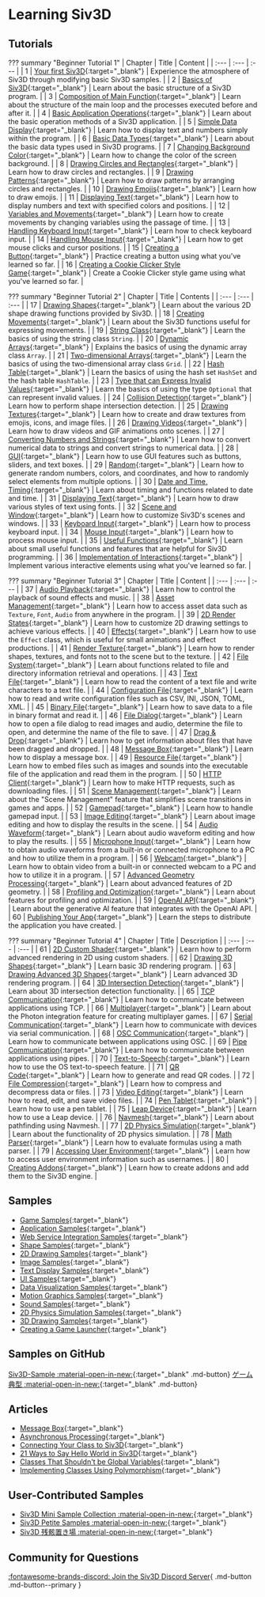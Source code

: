 # Learning Siv3D

## Tutorials

??? summary "Beginner Tutorial 1"
    | Chapter | Title | Content |
    | :--- | :--- | :--- |
    | 1 | [Your first Siv3D](tutorial/hello.md){:target="_blank"} | Experience the atmosphere of Siv3D through modifying basic Siv3D samples. |
    | 2 | [Basics of Siv3D](tutorial/basic.md){:target="_blank"} | Learn about the basic structure of a Siv3D program. |
    | 3 | [Composition of Main Function](tutorial/mainloop.md){:target="_blank"} | Learn about the structure of the main loop and the processes executed before and after it. |
    | 4 | [Basic Application Operations](tutorial/app-basic.md){:target="_blank"} | Learn about the basic operation methods of a Siv3D application. |
    | 5 | [Simple Data Display](tutorial/print.md){:target="_blank"} | Learn how to display text and numbers simply within the program. |
    | 6 | [Basic Data Types](tutorial/basic-types.md){:target="_blank"} | Learn about the basic data types used in Siv3D programs. |
    | 7 | [Changing Background Color](tutorial/background.md){:target="_blank"} | Learn how to change the color of the screen background. |
    | 8 | [Drawing Circles and Rectangles](tutorial/circle-rect.md){:target="_blank"} | Learn how to draw circles and rectangles. |
    | 9 | [Drawing Patterns](tutorial/pattern.md){:target="_blank"} | Learn how to draw patterns by arranging circles and rectangles. |
    | 10 | [Drawing Emojis](tutorial/emoji.md){:target="_blank"} | Learn how to draw emojis. |
    | 11 | [Displaying Text](tutorial/text.md){:target="_blank"} | Learn how to display numbers and text with specified colors and positions. |
    | 12 | [Variables and Movements](tutorial/motion.md){:target="_blank"} | Learn how to create movements by changing variables using the passage of time. |
    | 13 | [Handling Keyboard Input](tutorial/keyboard.md){:target="_blank"} | Learn how to check keyboard input. |
    | 14 | [Handling Mouse Input](tutorial/mouse.md){:target="_blank"} | Learn how to get mouse clicks and cursor positions. |
    | 15 | [Creating a Button](tutorial/button.md){:target="_blank"} | Practice creating a button using what you've learned so far. |
    | 16 | [Creating a Cookie Clicker Style Game](tutorial/cookie-clicker.md){:target="_blank"} | Create a Cookie Clicker style game using what you've learned so far. |


??? summary "Beginner Tutorial 2"
    | Chapter | Title | Contents |
    | :--- | :--- | :--- |
    | 17 | [Drawing Shapes](tutorial2/shape.md){:target="_blank"} | Learn about the various 2D shape drawing functions provided by Siv3D. |
    | 18 | [Creating Movements](tutorial2/motion.md){:target="_blank"} | Learn about the Siv3D functions useful for expressing movements. |
    | 19 | [String Class](tutorial2/string.md){:target="_blank"} | Learn the basics of using the string class `String`. |
    | 20 | [Dynamic Arrays](tutorial2/array.md){:target="_blank"} | Explains the basics of using the dynamic array class `Array`. |
    | 21 | [Two-dimensional Arrays](tutorial2/grid.md){:target="_blank"} | Learn the basics of using the two-dimensional array class `Grid`. |
    | 22 | [Hash Table](tutorial2/hash-table.md){:target="_blank"} | Learn the basics of using the hash set `HashSet` and the hash table `HashTable`. |
    | 23 | [Type that can Express Invalid Values](tutorial2/optional.md){:target="_blank"} | Learn the basics of using the type `Optional` that can represent invalid values. |
    | 24 | [Collision Detection](tutorial2/2d-intersection.md){:target="_blank"} | Learn how to perform shape intersection detection. |
    | 25 | [Drawing Textures](tutorial2/texture.md){:target="_blank"} | Learn how to create and draw textures from emojis, icons, and image files. |
    | 26 | [Drawing Videos](tutorial2/video.md){:target="_blank"} | Learn how to draw videos and GIF animations onto scenes. |
    | 27 | [Converting Numbers and Strings](tutorial2/format.md){:target="_blank"} | Learn how to convert numerical data to strings and convert strings to numerical data. |
    | 28 | [GUI](tutorial2/gui.md){:target="_blank"} | Learn how to use GUI features such as buttons, sliders, and text boxes. |
    | 29 | [Random](tutorial2/random.md){:target="_blank"} | Learn how to generate random numbers, colors, and coordinates, and how to randomly select elements from multiple options. |
    | 30 | [Date and Time, Timing](tutorial2/time.md){:target="_blank"} | Learn about timing and functions related to date and time. |
    | 31 | [Displaying Text](tutorial2/font.md){:target="_blank"} | Learn how to draw various styles of text using fonts. |
    | 32 | [Scene and Window](tutorial2/scene.md){:target="_blank"} | Learn how to customize Siv3D's scenes and windows. |
    | 33 | [Keyboard Input](tutorial2/keyboard.md){:target="_blank"} | Learn how to process keyboard input. |
    | 34 | [Mouse Input](tutorial2/mouse.md){:target="_blank"} | Learn how to process mouse input. |
    | 35 | [Useful Functions](tutorial2/utility.md){:target="_blank"} | Learn about small useful functions and features that are helpful for Siv3D programming. |
    | 36 | [Implementation of Interactions](tutorial2/interaction.md){:target="_blank"} | Implement various interactive elements using what you've learned so far. |


??? summary "Beginner Tutorial 3"
	| Chapter | Title | Content |
	| :--- | :--- | :--- |
	| 37 | [Audio Playback](tutorial3/audio.md){:target="_blank"} | Learn how to control the playback of sound effects and music. |
	| 38 | [Asset Management](tutorial3/asset.md){:target="_blank"} | Learn how to access asset data such as `Texture`, `Font`, `Audio` from anywhere in the program. |
	| 39 | [2D Render States](tutorial3/2d-render-state.md){:target="_blank"} | Learn how to customize 2D drawing settings to achieve various effects. |
	| 40 | [Effects](tutorial3/effect.md){:target="_blank"} | Learn how to use the `Effect` class, which is useful for small animations and effect productions. |
	| 41 | [Render Texture](tutorial3/render-texture.md){:target="_blank"} | Learn how to render shapes, textures, and fonts not to the scene but to the texture. |
	| 42 | [File System](tutorial3/filesystem.md){:target="_blank"} | Learn about functions related to file and directory information retrieval and operations. |
	| 43 | [Text File](tutorial3/text-file.md){:target="_blank"} | Learn how to read the content of a text file and write characters to a text file. |
	| 44 | [Configuration File](tutorial3/config-file.md){:target="_blank"} | Learn how to read and write configuration files such as CSV, INI, JSON, TOML, XML. |
	| 45 | [Binary File](tutorial3/binary-file.md){:target="_blank"} | Learn how to save data to a file in binary format and read it. |
	| 46 | [File Dialog](tutorial3/file-dialog.md){:target="_blank"} | Learn how to open a file dialog to read images and audio, determine the file to open, and determine the name of the file to save. |
	| 47 | [Drag & Drop](tutorial3/dragdrop.md){:target="_blank"} | Learn how to get information about files that have been dragged and dropped. |
	| 48 | [Message Box](tutorial3/messagebox.md){:target="_blank"} | Learn how to display a message box. |
	| 49 | [Resource File](tutorial3/resource-file.md){:target="_blank"} | Learn how to embed files such as images and sounds into the executable file of the application and read them in the program. |
	| 50 | [HTTP Client](tutorial3/http-client.md){:target="_blank"} | Learn how to make HTTP requests, such as downloading files. |
	| 51 | [Scene Management](tutorial3/scene-manager.md){:target="_blank"} | Learn about the "Scene Management" feature that simplifies scene transitions in games and apps. |
	| 52 | [Gamepad](tutorial3/gamepad.md){:target="_blank"} | Learn how to handle gamepad input. |
	| 53 | [Image Editing](tutorial3/image.md){:target="_blank"} | Learn about image editing and how to display the results in the scene. |
	| 54 | [Audio Waveform](tutorial3/wave.md){:target="_blank"} | Learn about audio waveform editing and how to play the results. |
	| 55 | [Microphone Input](tutorial3/microphone.md){:target="_blank"} | Learn how to obtain audio waveforms from a built-in or connected microphone to a PC and how to utilize them in a program. |
	| 56 | [Webcam](tutorial3/webcam.md){:target="_blank"} | Learn how to obtain video from a built-in or connected webcam to a PC and how to utilize it in a program. |
	| 57 | [Advanced Geometry Processing](tutorial3/geometry2d.md){:target="_blank"} | Learn about advanced features of 2D geometry. |
	| 58 | [Profiling and Optimization](tutorial3/profiler.md){:target="_blank"} | Learn about features for profiling and optimization. |
	| 59 | [OpenAI API](tutorial3/openai.md){:target="_blank"} | Learn about the generative AI feature that integrates with the OpenAI API. |
	| 60 | [Publishing Your App](tutorial3/release.md){:target="_blank"} | Learn the steps to distribute the application you have created. |


??? summary "Beginner Tutorial 4"
	| Chapter | Title | Description |
	| :--- | :--- | :--- |
	| 61 | [2D Custom Shader](tutorial4/2d-shader.md){:target="_blank"} | Learn how to perform advanced rendering in 2D using custom shaders. |
	| 62 | [Drawing 3D Shapes](tutorial4/3d-shape.md){:target="_blank"} | Learn basic 3D rendering program. |
	| 63 | [Drawing Advanced 3D Shapes](tutorial4/3d-shape-advanced.md){:target="_blank"} | Learn advanced 3D rendering program. |
	| 64 | [3D Intersection Detection](tutorial4/3d-intersection.md){:target="_blank"} | Learn about 3D intersection detection functionality. |
	| 65 | [TCP Communication](tutorial4/tcp.md){:target="_blank"} | Learn how to communicate between applications using TCP. |
	| 66 | [Multiplayer](tutorial4/multiplayer.md){:target="_blank"} | Learn about the Photon integration feature for creating multiplayer games. |
	| 67 | [Serial Communication](tutorial4/serial.md){:target="_blank"} | Learn how to communicate with devices via serial communication. |
	| 68 | [OSC Communication](tutorial4/osc.md){:target="_blank"} | Learn how to communicate between applications using OSC. |
	| 69 | [Pipe Communication](tutorial4/pipe.md){:target="_blank"} | Learn how to communicate between applications using pipes. |
	| 70 | [Text-to-Speech](tutorial4/text-to-speech.md){:target="_blank"} | Learn how to use the OS text-to-speech feature. |
	| 71 | [QR Code](tutorial4/qr-code.md){:target="_blank"} | Learn how to generate and read QR codes. |
	| 72 | [File Compression](tutorial4/compression.md){:target="_blank"} | Learn how to compress and decompress data or files. |
	| 73 | [Video Editing](tutorial4/video-edit.md){:target="_blank"} | Learn how to read, edit, and save video files. |
	| 74 | [Pen Tablet](tutorial4/pentablet.md){:target="_blank"} | Learn how to use a pen tablet. |
	| 75 | [Leap Device](tutorial4/leap.md){:target="_blank"} | Learn how to use a Leap device. |
	| 76 | [Navmesh](tutorial4/navmesh.md){:target="_blank"} | Learn about pathfinding using Navmesh. |
	| 77 | [2D Physics Simulation](tutorial4/physics2d.md){:target="_blank"} | Learn about the functionality of 2D physics simulation. |
	| 78 | [Math Parser](tutorial4/math-parser.md){:target="_blank"} | Learn how to evaluate formulas using a math parser. |
	| 79 | [Accessing User Environment](tutorial4/user.md){:target="_blank"} | Learn how to access user environment information such as usernames. |
	| 80 | [Creating Addons](tutorial4/addon.md){:target="_blank"} | Learn how to create addons and add them to the Siv3D engine. |


## Samples
- [Game Samples](samples/games.md){:target="_blank"}
- [Application Samples](samples/apps.md){:target="_blank"}
- [Web Service Integration Samples](samples/web.md){:target="_blank"}
- [Shape Samples](samples/shapes.md){:target="_blank"}
- [2D Drawing Samples](samples/2d.md){:target="_blank"}
- [Image Samples](samples/image.md){:target="_blank"}
- [Text Display Samples](samples/text.md){:target="_blank"}
- [UI Samples](samples/ui.md){:target="_blank"}
- [Data Visualization Samples](samples/visualize.md){:target="_blank"}
- [Motion Graphics Samples](samples/motion-graphics.md){:target="_blank"}
- [Sound Samples](samples/sound.md){:target="_blank"}
- [2D Physics Simulation Samples](samples/physics2d.md){:target="_blank"}
- [3D Drawing Samples](samples/3d.md){:target="_blank"}
- [Creating a Game Launcher](samples/gamelauncher.md){:target="_blank"}

## Samples on GitHub

[Siv3D-Sample :material-open-in-new:](https://github.com/Siv3D/Siv3D-Samples){:target="_blank" .md-button} [ゲーム典型 :material-open-in-new:](https://github.com/Reputeless/games){:target="_blank" .md-button} 

## Articles
- [Message Box](reference/messagebox.md){:target="_blank"}
- [Asynchronous Processing](reference/async.md){:target="_blank"}
- [Connecting Your Class to Siv3D](reference/adapter.md){:target="_blank"}
- [21 Ways to Say Hello World in Siv3D](reference/helloworld.md){:target="_blank"}
- [Classes That Shouldn't be Global Variables](reference/avoid-global-variable.md){:target="_blank"}
- [Implementing Classes Using Polymorphism](reference/polymorphism.md){:target="_blank"}

## User-Contributed Samples
- [Siv3D Mini Sample Collection :material-open-in-new:](https://scrapbox.io/voidproc-siv3d-examples/.md){:target="_blank"}
- [Siv3D Petite Samples :material-open-in-new:](https://scrapbox.io/Siv3D-small-sample/.md){:target="_blank"}
- [Siv3D 残骸置き場 :material-open-in-new:](https://scrapbox.io/raclamusi-siv3d-zangai/){:target="_blank"}


## Community for Questions
[:fontawesome-brands-discord: Join the Siv3D Discord Server](https://discord.gg/mzevvsY){ .md-button .md-button--primary }
